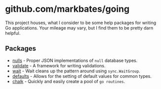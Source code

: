 # github.com/markbates/going

This project houses, what I consider to be some help packages for writing Go applications. Your mileage may vary, but I find them to be pretty darn helpful.

## Packages

* [nulls](http://github.com/markbates/going/nulls) - Proper JSON implementations of `null` database types.
* [validate](http://github.com/markbates/going/validate) - A framework for writing validations.
* [wait](http://github.com/markbates/going/wait) - Wait cleans up the pattern around using `sync.WaitGroup`.
* [defaults](http://github.com/markbates/going/defaults) - Allows for the setting of default values for common types.
* [chalk](http://github.com/markbates/going/chalk) - Quickly and easily create a pool of `go routines`.


